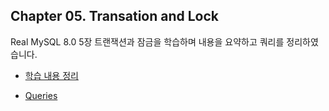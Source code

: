 ## Chapter 05. Transation and Lock

Real MySQL 8.0 5장 트랜잭션과 잠금을 학습하며 내용을 요약하고 쿼리를 정리하였습니다.

- [학습 내용 정리](https://github.com/seoyeongsong/RealMySQL8.0_StudyNote/blob/main/Chapter05_Transation%26Lock/Ch05_%EC%9A%94%EC%95%BD%EB%B0%8F%EC%A0%95%EB%A6%AC.md)

- [Queries](https://github.com/seoyeongsong/RealMySQL8.0_StudyNote/blob/main/Chapter05_Transation%26Lock/Ch05.sql)